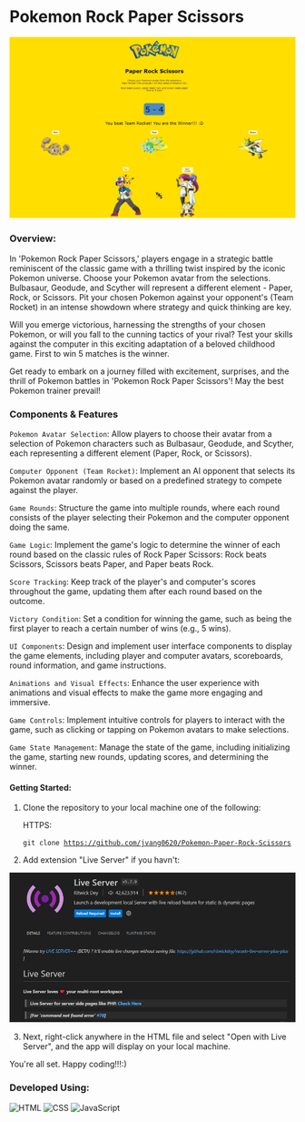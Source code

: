# Pokemon Rock Paper Scissors

<div align="center">
    <img src="/images/app_image_2.JPG" alt="Screenshot of Live Server Extension" width="600">
</div>

### Overview:

In 'Pokemon Rock Paper Scissors,' players engage in a strategic battle reminiscent of the classic game with a thrilling twist inspired by the iconic Pokemon universe. Choose your Pokemon avatar from the selections. Bulbasaur, Geodude, and Scyther will represent a different element - Paper, Rock, or Scissors. Pit your chosen Pokemon against your opponent's (Team Rocket) in an intense showdown where strategy and quick thinking are key.

Will you emerge victorious, harnessing the strengths of your chosen Pokemon, or will you fall to the cunning tactics of your rival? Test your skills against the computer in this exciting adaptation of a beloved childhood game. First to win 5 matches is the winner.

Get ready to embark on a journey filled with excitement, surprises, and the thrill of Pokemon battles in 'Pokemon Rock Paper Scissors'! May the best Pokemon trainer prevail!

### Components & Features

`Pokemon Avatar Selection`: Allow players to choose their avatar from a selection of Pokemon characters such as Bulbasaur, Geodude, and Scyther, each representing a different element (Paper, Rock, or Scissors).

`Computer Opponent (Team Rocket)`: Implement an AI opponent that selects its Pokemon avatar randomly or based on a predefined strategy to compete against the player.

`Game Rounds`: Structure the game into multiple rounds, where each round consists of the player selecting their Pokemon and the computer opponent doing the same.

`Game Logic`: Implement the game's logic to determine the winner of each round based on the classic rules of Rock Paper Scissors: Rock beats Scissors, Scissors beats Paper, and Paper beats Rock.

`Score Tracking`: Keep track of the player's and computer's scores throughout the game, updating them after each round based on the outcome.

`Victory Condition`: Set a condition for winning the game, such as being the first player to reach a certain number of wins (e.g., 5 wins).

`UI Components`: Design and implement user interface components to display the game elements, including player and computer avatars, scoreboards, round information, and game instructions.

`Animations and Visual Effects`: Enhance the user experience with animations and visual effects to make the game more engaging and immersive.

<!-- Audio Effects: Add sound effects and background music to create a dynamic and immersive gaming atmosphere.

Responsive Design: Ensure that the app is responsive and accessible across various devices and screen sizes, providing a seamless gaming experience for players on desktop and mobile devices. -->

`Game Controls`: Implement intuitive controls for players to interact with the game, such as clicking or tapping on Pokemon avatars to make selections.

`Game State Management`: Manage the state of the game, including initializing the game, starting new rounds, updating scores, and determining the winner.

#### Getting Started:

1. Clone the repository to your local machine one of the following:

   HTTPS: <pre><code>git clone https://github.com/jvang0620/Pokemon-Paper-Rock-Scissors</code></pre>

2. Add extension "Live Server" if you havn't:

<div align="center">
    <img src="/images/Live-Server-Pic.PNG" alt="Screenshot of Live Server Extension" width="600">
</div>

3. Next, right-click anywhere in the HTML file and select "Open with Live Server", and the app will display on your local machine.

You're all set. Happy coding!!!:)

### Developed Using:

![HTML](https://img.shields.io/badge/-HTML-orange?style=for-the-badge&logo=html5)
![CSS](https://img.shields.io/badge/-CSS-blue?style=for-the-badge&logo=css3)
![JavaScript](https://img.shields.io/badge/-JavaScript-yellow?style=for-the-badge&logo=javascript)
